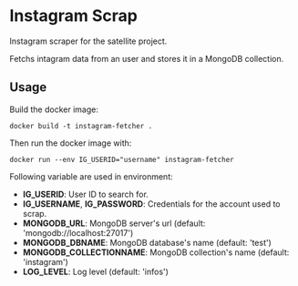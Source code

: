 # Instagram Scrap

Instagram scraper for the satellite project.

Fetchs intagram data from an user and stores it in a MongoDB collection.

## Usage

Build the docker image:

```
docker build -t instagram-fetcher .
```

Then run the docker image with:

```
docker run --env IG_USERID="username" instagram-fetcher
```

Following variable are used in environment:
- __IG_USERID__: User ID to search for.
- __IG_USERNAME__, __IG_PASSWORD__: Credentials for the account used to scrap.
- __MONGODB_URL__: MongoDB server's url (default: 'mongodb://localhost:27017')
- __MONGODB_DBNAME__: MongoDB database's name (default: 'test')
- __MONGODB_COLLECTIONNAME__: MongoDB collection's name (default: 'instagram')
- __LOG_LEVEL__: Log level (default: 'infos')